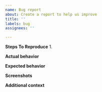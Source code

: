 ```yaml
---
name: Bug report
about: Create a report to help us improve
title: ''
labels: bug
assignees: ''

---
```


**Steps To Reproduce**
1. 

**Actual behavior**


**Expected behavior**


**Screenshots**


**Additional context**
